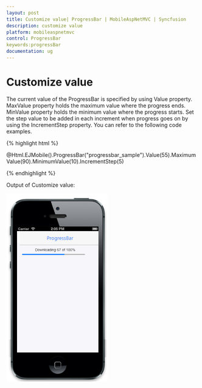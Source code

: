 ```yaml
---
layout: post
title: Customize value| ProgressBar | MobileAspNetMVC | Syncfusion
description: customize value
platform: mobileaspnetmvc
control: ProgressBar
keywords:progressBar
documentation: ug
---
```


# Customize value

The current value of the ProgressBar is specified by using Value property. MaxValue property holds the maximum value where the progress ends. MinValue property holds the minimum value where the progress starts. Set the step value to be added in each increment when progress goes on by using the IncrementStep property. You can refer to the following code examples.

{% highlight html %}

@Html.EJMobile().ProgressBar("progressbar_sample").Value(55).MaximumValue(90).MinimumValue(10).IncrementStep(5)

{% endhighlight %}

Output of Customize value:

![](Customize-value_images/Customize-value_img1.png)




